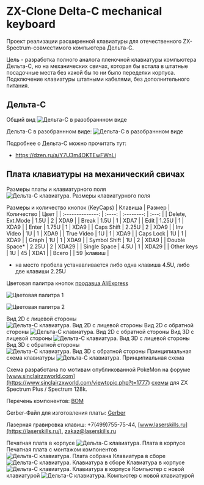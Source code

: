 # ZX-Clone Delta-C mechanical keyboard

Проект реализации расширенной клавиатуры для отечественного ZX-Spectrum-совместимого компьютера Дельта-С.

Цель - разработка полного аналога пленочной клавиатуры компьютера Дельта-С, но на механических свичах, которая бы встала в штатные посадочные места без какой бы то ни было переделки корпуса.
Подключение клавиатуры штатными кабелями, без дополнительного питания.

## Дельта-С

Общий вид
![Дельта-С в разобраннном виде](img/delta-s-0.jpeg)

Дельта-С в разобраннном виде:
![Дельта-С в разобраннном виде](img/delta-s-1.jpeg)

Подробнее о Дельта-С можно прочитать тут:
- https://dzen.ru/a/Y7U3m4OKTEwFWnLi

## Плата клавиатуры на механический свичах
Размеры платы и клавиатурного поля
![Дельта-С клавиатура. Размеры клавиатурного поля](img/Delta-KeyboardField-Dimmension.jpg)

Размеры и количество кнопок (KeyCaps)
|     Клавиша      | Размер | Количество | Цвет  |
| :--------------: | :----: | :--------: | :---: |
| Delete, Ext.Mode |  1.5U  |     2      | XDA9  |
|      Break       |  1.5U  |     1      | XDA7  |
|       Edit       | 1.25U  |     1      | XDA9  |
|      Enter       | 1.75U  |     1      | XDA9  |
|    Caps Shift    | 2.25U  |     2      | XDA9  |
|    Inv Video     |   1U   |     1      | XDA9  |
|    True Video    |   1U   |     1      | XDA9  |
|    Caps Lock     |   1U   |     1      | XDA9  |
|      Graph       |   1U   |     1      | XDA9  |
|   Symbol Shift   |   1U   |     2      | XDA9  |
|   Double Space*  | 2.25U  |     2      | XDA29 |
|   Single Space   |  4.5U  |     1      | XDA29 |
|    Other keys    |   1U   |     45     | XDA1  |
|    Всего         |        |     59     |клавиш |

* на место пробела устанавливается либо одна клавиша 4.5U, либо две клавиши 2.25U

Цветовая палитра кнопок [продавца AliExpress](https://aliexpress.ru/item/1005003253753213.html?spm=a2g2w.cart.cart_split.21.6e164aa6YSi6ua&sku_id=12000024872209815&_ga=2.226099802.1943549303.1703079457-1957729545.1670592979/)

![Цветовая палитра 1](https://ae01.alicdn.com/kf/S45c8518bbdf04c16bbaeb7f94bb4ba57l.jpg "Цветовая палитра 1")

![Цветовая палитра 2](https://ae01.alicdn.com/kf/S26bd7d5ef7914e5d9cfb48e229b77be4J.jpg "Цветовая палитра 2")

Вид 2D с лицевой стороны
![Дельта-С клавиатура. Вид 2D с лицевой стороны](img/DeltaKBD_ver.2_TopWithSilk.jpg)
Вид 2D с обратной стороны
![Дельта-С клавиатура. Вид 2D с обратной стороны](img/DeltaKBD_ver.2_BottomWithSilk.jpg)
Вид 3D с лицевой стороны
![Дельта-С клавиатура. Вид 3D с лицевой стороны](img/DeltaKBD_ver.2_Top3D.jpg)
Вид 3D с обратной стороны
![Дельта-С клавиатура. Вид 3D с обратной стороны](img/DeltaKBD_ver.2_Bottom3D.jpg)
Принципиальная схема клавиатуры
![Дельта-С клавиатура. Принципиальная схема](img/Schematic_Extended-Keyboard-Delta-Original-Format.png)

Схема разработана по мотивам опубликованной PokeMon на форуме [www.sinclairzxworld.com](https://www.sinclairzxworld.com/viewtopic.php?t=1777) [схемы](https://www.sinclairzxworld.com/download/file.php?id=2645&sid=b241b771a1777453060055383eb7e17b) для ZX Spectrum Plus / Spectrum 128k.

Перечень компонентов: [BOM](/doc/Delta-C_Keyboard_BOM.pdf)

Gerber-Файл для изготовления платы: [Gerber](https://github.com/AlexPodlesnov/ZX-Clone-Delta-C-mechanical-keyboard/tree/delta-s/doc)

Лазерная гравировка клавиш: +7(499)755-75-44, [www.laserskills.ru](https://laserskills.ru/), zakaz@laserskills.ru

Печатная плата в корпусе
![Дельта-С клавиатура. Плата в корпусе](img/Delta-C_Keyboard_PCB01.JPG)
Печатная плата с монтажом компонентов
![Дельта-С клавиатура. Плата собрана](img/Delta-C_Keyboard_PCB02.JPG)
Клавиатура в сборе
![Дельта-С клавиатура. Клавиатура в сборе](img/Delta-C_Keyboard01.JPG)
Клавиатура в корпусе
![Дельта-С клавиатура. Клавиатура в корпусе](img/Delta-C_wNewKeyboard02.JPG)
Компьютер с новой клавиатурой
![Дельта-С клавиатура. Компьютер с новой клавиатурой](img/Delta-C_wNewKeyboard01.JPG)
